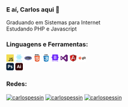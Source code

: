 ### E aí, Carlos aqui 👋

Graduando em Sistemas para Internet <br />
Estudando PHP e Javascript
<br />

### Linguagens e Ferramentas:
<p align="left">
<img src="https://github.com/devicons/devicon/blob/master/icons/javascript/javascript-original.svg" alt="javascript" width="20" height="20">
<img src="https://github.com/devicons/devicon/blob/master/icons/react/react-original-wordmark.svg" alt="react" width="20" height="20">
<img src="https://github.com/devicons/devicon/blob/master/icons/php/php-original.svg" alt="php" width="20" height="20">
<img src="https://github.com/devicons/devicon/blob/master/icons/html5/html5-original-wordmark.svg" alt="html5"  width="20" height="20">
<img src="https://github.com/devicons/devicon/blob/master/icons/css3/css3-original-wordmark.svg" alt="css3"  width="20" height="20">
<img src="https://github.com/devicons/devicon/blob/master/icons/bootstrap/bootstrap-plain-wordmark.svg" alt="angular"  width="20" height="20">
<img src="https://github.com/devicons/devicon/blob/master/icons/visualstudio/visualstudio-plain.svg" alt="visual studio"  width="20" height="20">
<img src="https://github.com/devicons/devicon/blob/master/icons/angularjs/angularjs-original.svg" alt="angular"  width="20" height="20">
<img src="https://github.com/devicons/devicon/blob/master/icons/git/git-original-wordmark.svg" alt="angular"  width="20" height="20">
<br />
<img src="https://github.com/devicons/devicon/blob/master/icons/photoshop/photoshop-plain.svg" alt="photoshop"  width="20" height="20">
<img src="https://github.com/devicons/devicon/blob/master/icons/illustrator/illustrator-plain.svg" alt="illustrator"  width="20" height="20">
</p>

### Redes:

<p align="left">
<a href="https://linkedin.com/in/carlospessin" target="blank"><img align="center" src="https://cdn.jsdelivr.net/npm/simple-icons@3.0.1/icons/linkedin.svg" alt="carlospessin" height="20" width="20" /></a>
<a href="https://fb.com/carlospessin" target="blank"><img align="center" src="https://cdn.jsdelivr.net/npm/simple-icons@3.0.1/icons/facebook.svg" alt="carlospessin" height="20" width="20" /></a>
<a href="https://instagram.com/carlospessin" target="blank"><img align="center" src="https://cdn.jsdelivr.net/npm/simple-icons@3.0.1/icons/instagram.svg" alt="carlospessin" height="20" width="20" /></a>
</p>

<!--
**carlospessin/carlospessin** is a ✨ _special_ ✨ repository because its `README.md` (this file) appears on your GitHub profile.

Here are some ideas to get you started:

- 🔭 I’m currently working on ...
- 🌱 I’m currently learning ...
- 👯 I’m looking to collaborate on ...
- 🤔 I’m looking for help with ...
- 💬 Ask me about ...
- 📫 How to reach me: ...
- 😄 Pronouns: ...
- ⚡ Fun fact: ...
-->
